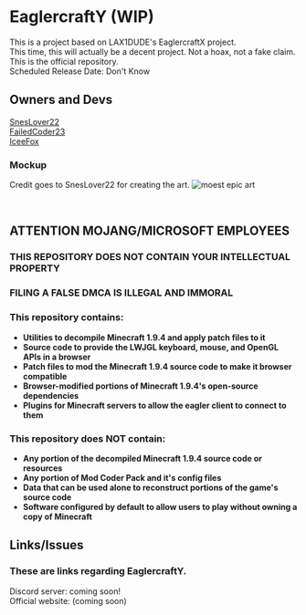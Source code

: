 # EaglercraftY (WIP)
This is a project based on LAX1DUDE's EaglercraftX project.
<br>
This time, this will actually be a decent project. Not a hoax, not a fake claim.
<br>
This is the official repository.
<br>
Scheduled Release Date: Don't Know
## Owners and Devs
[SnesLover22](https://github.com/SnesLover22)
<br>
[FailedCoder23](https://github.com/FailedCoder23)
<br>
[IceeFox](https://github.com/IceeFoox)


### Mockup
Credit goes to SnesLover22 for creating the art.
![moest epic art](https://raw.githubusercontent.com/FailedCoder23/truth/main/assets/images/Screenshot%202023-03-20%20162811.png "SnesLover22 for moest epic Photoshopping")

</div>
<br>


## ATTENTION MOJANG/MICROSOFT EMPLOYEES

### THIS REPOSITORY DOES NOT CONTAIN YOUR INTELLECTUAL PROPERTY

### FILING A FALSE DMCA IS ILLEGAL AND IMMORAL

### This repository contains:

 - **Utilities to decompile Minecraft 1.9.4 and apply patch files to it**
 - **Source code to provide the LWJGL keyboard, mouse, and OpenGL APIs in a browser**
 - **Patch files to mod the Minecraft 1.9.4 source code to make it browser compatible**
 - **Browser-modified portions of Minecraft 1.9.4's open-source dependencies**
 - **Plugins for Minecraft servers to allow the eagler client to connect to them**

### This repository does NOT contain:

 - **Any portion of the decompiled Minecraft 1.9.4 source code or resources**
 - **Any portion of Mod Coder Pack and it's config files**
 - **Data that can be used alone to reconstruct portions of the game's source code**
 - **Software configured by default to allow users to play without owning a copy of Minecraft**


## Links/Issues
### These are links regarding EaglercraftY.
Discord server: coming soon!
<br>
Official website: (coming soon)



